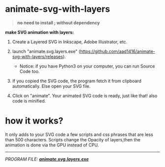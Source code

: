 <meta name='keywords' content='svg, SVG, animation, animated, svg layers, layer, animation inkscape, svg animation, animated svg, animation Illustrator, animated layers, animation layer'>

# animate-svg-with-layers
> **no need to install ; without dependency**

**make SVG animation with layers:**

1. Create a Layered SVG in Inkscape, Adobe Illustrator, etc.

2. launch "animate.svg.layers.exe" (https://github.com/aad1416/animate-svg-with-layers/releases). 
      * Notice: if you have Python3 on your computer, you can run Source Code too.

3. If you copied the SVG code, the program fetch it from clipboard automatically. Else open your SVG file.

4. Click on "animate". Your animated SVG code is ready, just like that! also code is minified.

# how it works?

It only adds to your SVG code a few scripts and css phrases that are less than 500 characters.
Scripts change the Opacity of layers,then the animation is done via the GPU instead of CPU.

---
*PROGRAM FILE:* [***animate.svg.layers.exe***](https://github.com/aad1416/animate-svg-with-layers/releases)

